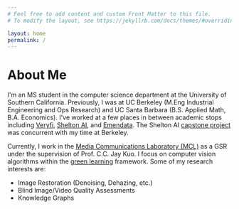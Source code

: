 ```yaml
---
# Feel free to add content and custom Front Matter to this file.
# To modify the layout, see https://jekyllrb.com/docs/themes/#overriding-theme-defaults

layout: home
permalink: /
---
```

<h1>About Me</h1>

I'm an MS student in the computer science department at the University of Southern California. Previously, I was 
at UC Berkeley (M.Eng Industrial Engineering and Ops Research) and UC Santa Barbara (B.S. Applied Math, B.A. Economics). I've worked 
at a few places in between academic stops including [Veryfi](https://www.veryfi.com), [Shelton AI](https://www.sheltonai.com/), and [Emendata](https://www.emendatallc.com/). The Shelton AI [capstone project](https://medium.com/berkeley-fung-institute/combining-superlative-ai-research-with-berkeleys-next-unicorn-ecaa1ee958a1) was concurrent with my time at Berkeley. 

Currently, I work in the [Media Communications Laboratory (MCL)](https://mcl.usc.edu/people/) as a GSR under the supervision of Prof. C.C. Jay Kuo. I focus on computer vision algorithms within the [green learning](https://arxiv.org/abs/2210.00965) framework. Some of my research interests are: 

- Image Restoration (Denoising, Dehazing, etc.)
- Blind Image/Video Quality Assessments
- Knowledge Graphs

